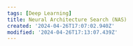 ```yaml
---
tags: [Deep Learning]
title: Neural Architecture Search (NAS)
created: '2024-04-26T17:07:02.940Z'
modified: '2024-04-26T17:13:07.439Z'
---
```



